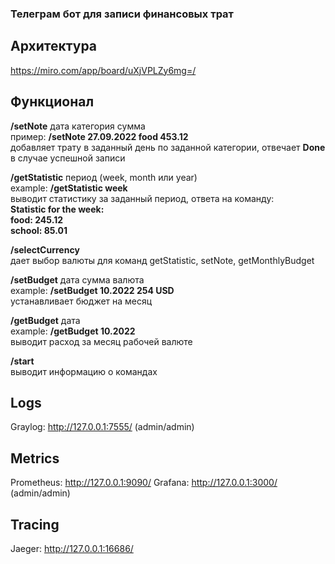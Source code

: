 ### Телеграм бот для записи финансовых трат

## Архитектура
https://miro.com/app/board/uXjVPLZy6mg=/

## Функционал
**/setNote** дата категория сумма\
пример: **/setNote 27.09.2022 food 453.12**\
добавляет трату в заданный день по заданной категории, отвечает **Done** в случае успешной записи

**/getStatistic** период (week, month или year)\
example: **/getStatistic week**\
выводит статистику за заданный период, ответа на команду:\
**Statistic for the week:\
food: 245.12\
school: 85.01**

**/selectCurrency**\
дает выбор валюты для команд getStatistic, setNote, getMonthlyBudget

**/setBudget** дата сумма валюта\
example: **/setBudget 10.2022 254 USD**\
устанавливает бюджет на месяц

**/getBudget** дата\
example: **/getBudget 10.2022**\
выводит расход за месяц рабочей валюте

**/start**\
выводит информацию о командах

## Logs

Graylog: http://127.0.0.1:7555/ (admin/admin)

## Metrics

Prometheus: http://127.0.0.1:9090/
Grafana: http://127.0.0.1:3000/ (admin/admin)

## Tracing

Jaeger: http://127.0.0.1:16686/